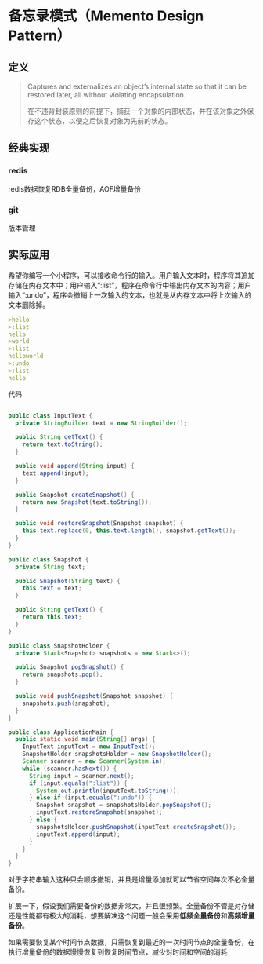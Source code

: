 # 备忘录模式（Memento Design Pattern）



## 定义

> Captures and externalizes an object’s internal state so that it can be restored later, all without violating encapsulation.
>
> 在不违背封装原则的前提下，捕获一个对象的内部状态，并在该对象之外保存这个状态，以便之后恢复对象为先前的状态。





## 经典实现

### redis

redis数据恢复RDB全量备份，AOF增量备份



### git

版本管理



## 实际应用

希望你编写一个小程序，可以接收命令行的输入。用户输入文本时，程序将其追加存储在内存文本中；用户输入“:list”，程序在命令行中输出内存文本的内容；用户输入“:undo”，程序会撤销上一次输入的文本，也就是从内存文本中将上次输入的文本删除掉。

```yaml
>hello
>:list
hello
>world
>:list
helloworld
>:undo
>:list
hello
```



代码

```java

public class InputText {
  private StringBuilder text = new StringBuilder();

  public String getText() {
    return text.toString();
  }

  public void append(String input) {
    text.append(input);
  }

  public Snapshot createSnapshot() {
    return new Snapshot(text.toString());
  }

  public void restoreSnapshot(Snapshot snapshot) {
    this.text.replace(0, this.text.length(), snapshot.getText());
  }
}

public class Snapshot {
  private String text;

  public Snapshot(String text) {
    this.text = text;
  }

  public String getText() {
    return this.text;
  }
}

public class SnapshotHolder {
  private Stack<Snapshot> snapshots = new Stack<>();

  public Snapshot popSnapshot() {
    return snapshots.pop();
  }

  public void pushSnapshot(Snapshot snapshot) {
    snapshots.push(snapshot);
  }
}

public class ApplicationMain {
  public static void main(String[] args) {
    InputText inputText = new InputText();
    SnapshotHolder snapshotsHolder = new SnapshotHolder();
    Scanner scanner = new Scanner(System.in);
    while (scanner.hasNext()) {
      String input = scanner.next();
      if (input.equals(":list")) {
        System.out.println(inputText.toString());
      } else if (input.equals(":undo")) {
        Snapshot snapshot = snapshotsHolder.popSnapshot();
        inputText.restoreSnapshot(snapshot);
      } else {
        snapshotsHolder.pushSnapshot(inputText.createSnapshot());
        inputText.append(input);
      }
    }
  }
}
```

对于字符串输入这种只会顺序撤销，并且是增量添加就可以节省空间每次不必全量备份。

扩展一下，假设我们需要备份的数据非常大，并且很频繁。全量备份不管是对存储还是性能都有极大的消耗，想要解决这个问题一般会采用**低频全量备份**和**高频增量备份**。

如果需要恢复某个时间节点数据，只需恢复到最近的一次时间节点的全量备份，在执行增量备份的数据慢慢恢复到恢复时间节点，减少对时间和空间的消耗